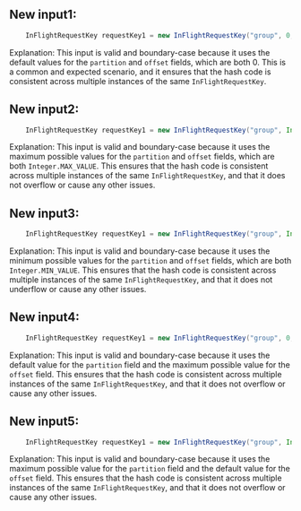 ## New input1:
```java
    InFlightRequestKey requestKey1 = new InFlightRequestKey("group", 0, 0);
```
Explanation: This input is valid and boundary-case because it uses the default values for the `partition` and `offset` fields, which are both 0. This is a common and expected scenario, and it ensures that the hash code is consistent across multiple instances of the same `InFlightRequestKey`.

## New input2:
```java
    InFlightRequestKey requestKey1 = new InFlightRequestKey("group", Integer.MAX_VALUE, Integer.MAX_VALUE);
```
Explanation: This input is valid and boundary-case because it uses the maximum possible values for the `partition` and `offset` fields, which are both `Integer.MAX_VALUE`. This ensures that the hash code is consistent across multiple instances of the same `InFlightRequestKey`, and that it does not overflow or cause any other issues.

## New input3:
```java
    InFlightRequestKey requestKey1 = new InFlightRequestKey("group", Integer.MIN_VALUE, Integer.MIN_VALUE);
```
Explanation: This input is valid and boundary-case because it uses the minimum possible values for the `partition` and `offset` fields, which are both `Integer.MIN_VALUE`. This ensures that the hash code is consistent across multiple instances of the same `InFlightRequestKey`, and that it does not underflow or cause any other issues.

## New input4:
```java
    InFlightRequestKey requestKey1 = new InFlightRequestKey("group", 0, Integer.MAX_VALUE);
```
Explanation: This input is valid and boundary-case because it uses the default value for the `partition` field and the maximum possible value for the `offset` field. This ensures that the hash code is consistent across multiple instances of the same `InFlightRequestKey`, and that it does not overflow or cause any other issues.

## New input5:
```java
    InFlightRequestKey requestKey1 = new InFlightRequestKey("group", Integer.MAX_VALUE, 0);
```
Explanation: This input is valid and boundary-case because it uses the maximum possible value for the `partition` field and the default value for the `offset` field. This ensures that the hash code is consistent across multiple instances of the same `InFlightRequestKey`, and that it does not overflow or cause any other issues.
